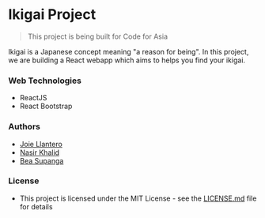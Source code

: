 # Ikigai Project

> This project is being built for Code for Asia

Ikigai is a Japanese concept meaning "a reason for being". In this project, we are building a React webapp which aims to helps you find your ikigai.

### Web Technologies

- ReactJS
- React Bootstrap

### Authors

- [Joie Llantero](https://github.com/joiellantero)
- [Nasir Khalid](https://github.com/NasirKhalidQ)
- [Bea Supanga](https://github.com/bearosari)

### License

- This project is licensed under the MIT License - see the [LICENSE.md](LICENSE.md) file for details
